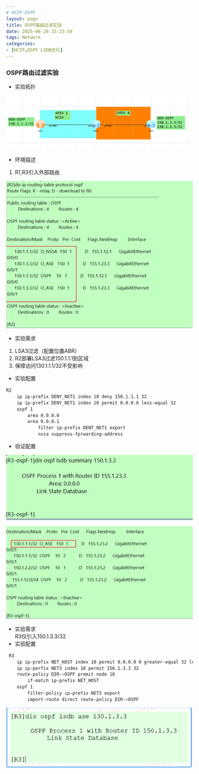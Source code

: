 ```yaml
---
# HCIP-OSPF
layout: pags
title: OSPF路由过滤实验
date: 2025-06-28 15:23:54
tags: Network
categories: 
- [HCIP,OSPF LSDB优化] 
---
```


### OSPF路由过滤实验

- 实验拓扑

![命令](../imgs/OSPF/OSPF路由过滤拓扑.png)

- 环境描述
1. R1,R3引入外部路由
<!-- more -->
![命令](../imgs/OSPF/引入外部路由.png)

- 实验需求 
1. LSA3过滤（配置位置ABR）
2. R2部署LSA3过滤150.1.1.1到区域
3. 保障访问130.1.1.1/32不受影响

- 实验配置

```bash
R2
    ip ip-prefix DENY_NET1 index 10 deny 150.1.1.1 32
    ip ip-prefix DENY_NET1 index 20 permit 0.0.0.0 less-equal 32  
    ospf 1
        area 0.0.0.0
        area 0.0.0.1
            filter ip-prefix DENT_NET1 export
            nssa suppress-fprwarding-address
```
- 验证配置

![命令](../imgs/OSPF/验证过滤1.png)

![命令](../imgs/OSPF/验证过滤2.png)

- 实验需求  
    R3仅引入150.1.3.3/32  
- 实验配置

```bash
 R3
    ip ip-prefix NET_HOST index 10 permit 0.0.0.0 0 greater-equal 32 less-equal 32
    ip ip-perfix NET3 index 10 permit 150.1.3.3 32
    route-policy DIR->OSPF premit node 10
        if-match ip-prefix NET_HOST
    ospf 1
        filter-policy ip-prefix NET3 export
        import-route direct route-policy DIR->OSPF
```

![命令](../imgs/OSPF/OSPF路由过滤filter.png)

